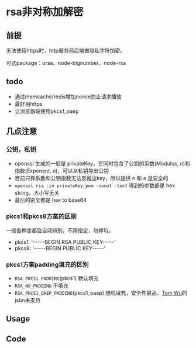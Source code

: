 # rsa非对称加解密

## 前提

无法使用https时，http服务前后端做隐私字符加密。

可选package：ursa、node-bignumber、node-rsa

## todo

* 通过memcache/redis增加nonce防止请求播放
* 最好用https
* 让浏览器端使用pkcs1_oaep

## 几点注意

### 公钥，私钥

* openssl 生成的一般是 privateKey，它同时包含了公钥的系数(Modulus, n)和指数(Exponent, e)，可以从私钥导出公钥
* 目前只靠系数和公钥指数无法反推出key，所以提供 n 和 e 是安全的
* `openssl rsa -in privateKey.pem -noout -text` 得到的参数都是 hex string，大小写无关
* 最后的密文都是 hex to base64

### pkcs1和pkcs8方案的区别

一般各种库都会自动辨别，不用指定，勿掉坑。
* pkcs1: '-----BEGIN RSA PUBLIC KEY-----'
* pkcs8: '-----BEGIN PUBLIC KEY-----'

### pkcs1方案padding填充的区别

* `RSA_PKCS1_PADDING`(pkcs1) 默认填充
* `RSA_NO_PADDING` 不填充
* `RSA_PKCS1_OAEP_PADDING`(pkcs1_oaep) 随机填充，安全性最高，[Tom Wu](www-cs-students.stanford.edu/~tjw/jsbn/)的jsbn未支持

## Usage

## Code
